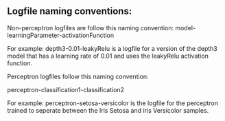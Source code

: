Logfile naming conventions: 
- 
Non-perceptron logfiles are follow this naming convention:
model-learningParameter-activationFunction

For example: depth3-0.01-leakyRelu is a logfile for a version of the depth3 model that has a learning rate of 0.01 and uses the leakyRelu activation function. 

Perceptron logfiles follow this naming convention: 

perceptron-classification1-classification2

For example: perceptron-setosa-versicolor is the logfile for the perceptron trained to
seperate between the Iris Setosa and iris Versicolor samples. 